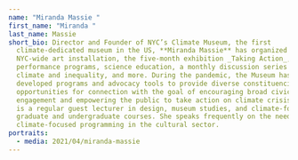 ```yaml
---
name: "Miranda Massie "
first_name: "Miranda "
last_name: Massie
short_bio: Director and Founder of NYC’s Climate Museum, the first
  climate-dedicated museum in the US, **Miranda Massie** has organized a
  NYC-wide art installation, the five-month exhibition _Taking Action_, youth
  performance programs, science education, a monthly discussion series on
  climate and inequality, and more. During the pandemic, the Museum has
  developed programs and advocacy tools to provide diverse constituencies with
  opportunities for connection with the goal of encouraging broad civic
  engagement and empowering the public to take action on climate crisis. Miranda
  is a regular guest lecturer in design, museum studies, and climate-focused
  graduate and undergraduate courses. She speaks frequently on the need for
  climate-focused programming in the cultural sector.
portraits:
  - media: 2021/04/miranda-massie
---
```

